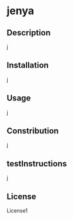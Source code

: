 
# jenya

## Description
j

## Installation
j

## Usage
j

## Constribution
j

## testInstructions
j

## License
License1
